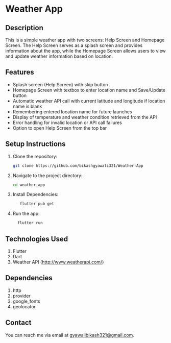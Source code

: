 # Weather App

## Description

This is a simple weather app with two screens: Help Screen and Homepage Screen. The Help Screen serves as a splash screen and provides information about the app, while the Homepage Screen allows users to view and update weather information based on location.



## Features

- Splash screen (Help Screen) with skip button
- Homepage Screen with textbox to enter location name and Save/Update button
- Automatic weather API call with current latitude and longitude if location name is blank
- Remembering entered location name for future launches
- Display of temperature and weather condition retrieved from the API
- Error handling for invalid location or API call failures
- Option to open Help Screen from the top bar

## Setup Instructions

1. Clone the repository:

   ```bash
   git clone https://github.com/bikashgyawali321/Weather-App
2. Navigate to the project directory:

   ```bash
   cd weather_app

3. Install Dependencies:

    ```bash
       flutter pub get
4. Run the app:

   ```bash
     flutter run

## Technologies Used
1. Flutter
2. Dart
3. Weather API (http://www.weatherapi.com/)

## Dependencies
1. http
2. provider
3. google_fonts
4. geolocator

## Contact
You can reach me via email at [gyawalibikash321@gmail.com](mailto:gyawalibikash321@gmail.com).

